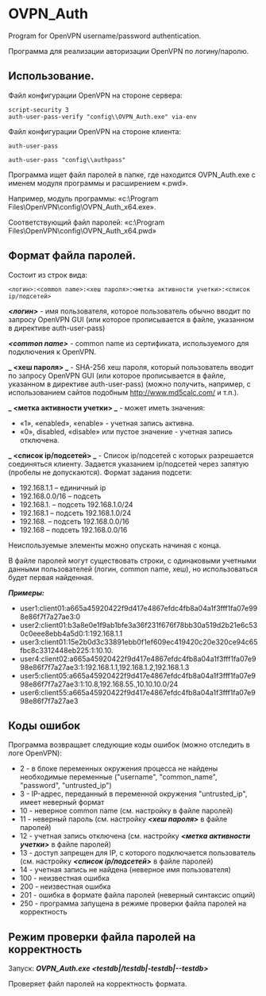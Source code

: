 ﻿# OVPN_Auth

Program for OpenVPN username/password authentication.

Программа для реализации авторизации OpenVPN по логину/паролю.



## Использование.

Файл конфигурации OpenVPN на стороне сервера:
```
script-security 3
auth-user-pass-verify "config\\OVPN_Auth.exe" via-env
```

Файл конфигурации OpenVPN на стороне клиента:
```
auth-user-pass
```

```
auth-user-pass "config\\authpass"
```


Программа ищет файл паролей в папке, где находится OVPN_Auth.exe с именем модуля программы и расширением «.pwd».

Например, модуль программы: «c:\Program Files\OpenVPN\config\OVPN_Auth_x64.exe».

Соответствующий файл паролей: «c:\Program Files\OpenVPN\config\OVPN_Auth_x64.pwd»




## Формат файла паролей.

Состоит из строк вида:

```
<логин>:<common name>:<хеш пароля>:<метка активности учетки>:<список ip/подсетей>
```

**_\<логин\>_** - имя пользователя, которое пользователь обычно вводит по запросу OpenVPN GUI (или которое прописывается в файле, указанном в директиве auth-user-pass)

**_\<common name\>_** - common name из сертификата, используемого для подключения к OpenVPN.

**_ <хеш пароля> _** - SHA-256 хеш пароля, который пользователь вводит по запросу OpenVPN GUI (или которое прописывается в файле, указанном в директиве auth-user-pass)
(можно получить, например, с использованием сайтов подобным http://www.md5calc.com/ и т.п.).

**_ <метка активности учетки> _** - может иметь значения:
* «1», «enabled», «enable» - учетная запись активна.
* «0», disabled, «disable» или пустое значение - учетная запись отключена.

**_ <список ip/подсетей> _** - Список ip/подсетей с которых разрешается соединяться клиенту.
Задается указанием ip/подсетей через запятую (пробелы не допускаются).
Формат задания подсети:
* 192.168.1.1 – единичный ip
* 192.168.0.0/16 – подсеть
* 192.168.1. – подсеть 192.168.1.0/24
* 192.168.1 – подсеть 192.168.1.0/24
* 192.168. – подсеть 192.168.0.0/16
* 192.168 – подсеть 192.168.0.0/16

Неиспользуемые элементы можно опускать начиная с конца.

В файле паролей могут существовать строки, с одинаковыми учетными данными пользователей (логин, common name, хеш), но использоваться будет первая найденная.


**_Примеры:_**

* user1:client01:a665a45920422f9d417e4867efdc4fb8a04a1f3fff1fa07e998e86f7f7a27ae3:0
* user2:client01:b3a8e0e1f9ab1bfe3a36f231f676f78bb30a519d2b21e6c530c0eee8ebb4a5d0:1:192.168.1.1
* user3:client01:15e2b0d3c33891ebb0f1ef609ec419420c20e320ce94c65fbc8c3312448eb225:1:10.10.
* user4:client02:a665a45920422f9d417e4867efdc4fb8a04a1f3fff1fa07e998e86f7f7a27ae3:1:192.168.1.1,192.168.1.2,192.168.1.3
* user5:client05:a665a45920422f9d417e4867efdc4fb8a04a1f3fff1fa07e998e86f7f7a27ae3:1:10.8,192.168.55.,10.10.10.0/24
* user6:client55:a665a45920422f9d417e4867efdc4fb8a04a1f3fff1fa07e998e86f7f7a27ae3




## Коды ошибок

Программа возвращает следующие коды ошибок (можно отследить в логе OpenVPN):
* 2 - в блоке переменных окружения процесса не найдены необходимые переменные ("username", "common_name", "password", "untrusted_ip")
* 3 - IP-адрес, переданный в переменной окружения "untrusted_ip", имеет неверный формат
* 10 - неверное common name (см. настройку **_<common name>_** в файле паролей)
* 11 - неверный пароль (см. настройку **_<хеш пароля>_** в файле паролей)
* 12 - учетная запись отключена (см. настройку **_<метка активности учетки>_** в файле паролей)
* 13 - доступ запрещен для IP, с которого подключается пользователь (см. настройку **_<список ip/подсетей>_** в файле паролей)
* 14 - учетная запись не найдена (неверное имя пользователя)
* 100 - неизвестная ошибка
* 200 - неизвестная ошибка
* 201 - ошибка в формате файла паролей (неверный синтаксис опций)
* 250 - программа запущена в режиме проверки файла паролей на корректность



## Режим проверки файла паролей на корректность

Запуск: **_OVPN_Auth.exe <testdb|/testdb|-testdb|--testdb>_**

Проверяет файл паролей на корректность формата.

